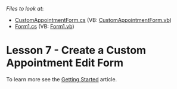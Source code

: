 <!-- default file list -->
*Files to look at*:

* [CustomAppointmentForm.cs](./CS/SchedulerDbExample/CustomAppointmentForm.cs) (VB: [CustomAppointmentForm.vb](./VB/SchedulerDbExample/CustomAppointmentForm.vb))
* [Form1.cs](./CS/SchedulerDbExample/Form1.cs) (VB: [Form1.vb](./VB/SchedulerDbExample/Form1.vb))
<!-- default file list end -->
# Lesson 7 - Create a Custom Appointment Edit Form


To learn more see the <a href="https://documentation.devexpress.com/WindowsForms/2949/Controls-and-Libraries/Scheduler/Getting-Started">Getting Started</a> article.

<br/>


